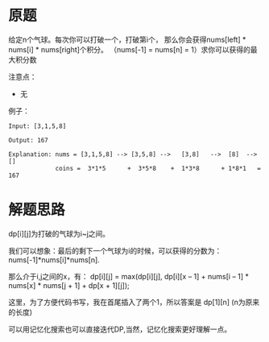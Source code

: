 # 原题
给定n个气球。每次你可以打破一个，打破第i个，
那么你会获得nums[left] * nums[i] * nums[right]个积分。 （nums[-1] = nums[n] = 1）求你可以获得的最大积分数

注意点：

  - 无

例子：

```
Input: [3,1,5,8]

Output: 167 

Explanation: nums = [3,1,5,8] --> [3,5,8] -->   [3,8]   -->  [8]  --> []
             coins =  3*1*5      +  3*5*8    +  1*3*8      + 1*8*1   = 167
```

# 解题思路
dp[i][j]为打破的气球为i~j之间。

我们可以想象：最后的剩下一个气球为i的时候，可以获得的分数为：nums[-1]*nums[i]*nums[n].

那么介于i,j之间的x，有： dp[i][j] = max(dp[i][j], dp[i][x – 1] + nums[i – 1] * nums[x] * nums[j + 1] + dp[x + 1][j]);

这里，为了方便代码书写，我在首尾插入了两个1，所以答案是 dp[1][n] (n为原来的长度)

可以用记忆化搜索也可以直接迭代DP,当然，记忆化搜索更好理解一点。
